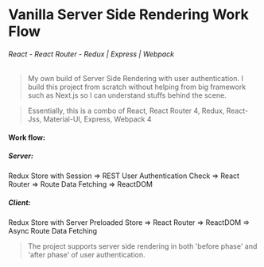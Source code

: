 # Vanilla Server Side Rendering Work Flow
###### React - React Router - Redux | Express | Webpack

> My own build of Server Side Rendering with user authentication.
> I build this project from scratch without helping from big framework such as Next.js
> so I can understand stuffs behind the scene.

> Essentially, this is a combo of React, React Router 4, Redux, React-Jss, Material-UI, Express, Webpack 4

#### Work flow:
##### Server: 
Redux Store with Session => REST User Authentication Check =>  React Router => Route Data Fetching => ReactDOM
##### Client:
Redux Store with Server Preloaded Store => React Router => ReactDOM => Async Route Data Fetching

> The project supports server side rendering in both 'before phase' and 'after phase' of user authentication.